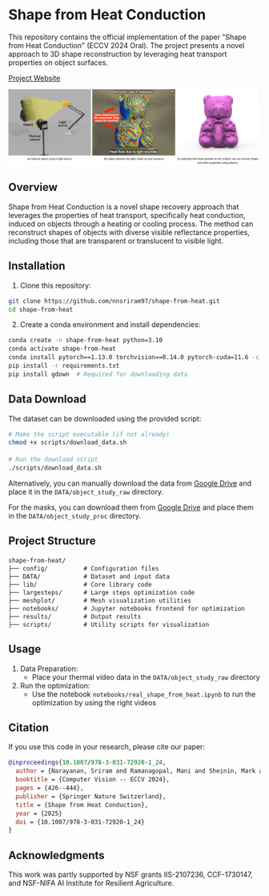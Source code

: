 # Shape from Heat Conduction

This repository contains the official implementation of the paper "Shape from Heat Conduction" (ECCV 2024 Oral). The project presents a novel approach to 3D shape reconstruction by leveraging heat transport properties on object surfaces.

[Project Website](https://www.cs.cmu.edu/~ILIM/shape_from_heat/)

![Shape from Heat Conduction](imgs/sfhc.png)

## Overview

Shape from Heat Conduction is a novel shape recovery approach that leverages the properties of heat transport, specifically heat conduction, induced on objects through a heating or cooling process. The method can reconstruct shapes of objects with diverse visible reflectance properties, including those that are transparent or translucent to visible light.

## Installation

1. Clone this repository:
```bash
git clone https://github.com/nnsriram97/shape-from-heat.git
cd shape-from-heat
```

2. Create a conda environment and install dependencies:
```bash
conda create -n shape-from-heat python=3.10
conda activate shape-from-heat
conda install pytorch==1.13.0 torchvision==0.14.0 pytorch-cuda=11.6 -c pytorch -c nvidia
pip install -r requirements.txt
pip install gdown  # Required for downloading data
```

## Data Download

The dataset can be downloaded using the provided script:

```bash
# Make the script executable (if not already)
chmod +x scripts/download_data.sh

# Run the download script
./scripts/download_data.sh
```

Alternatively, you can manually download the data from [Google Drive](https://drive.google.com/drive/folders/1PBby4Sja-j1e8alLoX8eFvUw0BH-LCcd?usp=sharing) and place it in the `DATA/object_study_raw` directory.

For the masks, you can download them from [Google Drive](https://drive.google.com/drive/folders/1yelMdtds9VTstfxDjqux0K6vlZeAJyFQ?usp=sharing) and place them in the `DATA/object_study_proc` directory.

## Project Structure

```
shape-from-heat/
├── config/          # Configuration files
├── DATA/            # Dataset and input data
├── lib/             # Core library code
├── largesteps/      # Large steps optimization code
├── meshplot/        # Mesh visualization utilities
├── notebooks/       # Jupyter notebooks frontend for optimization
├── results/         # Output results
├── scripts/         # Utility scripts for visualization
```

## Usage

1. Data Preparation:
   - Place your thermal video data in the `DATA/object_study_raw` directory
2. Run the optimization:
    - Use the notebook `notebooks/real_shape_from_heat.ipynb` to run the optimization by using the right videos

## Citation

If you use this code in your research, please cite our paper:

```bibtex
@inproceedings{10.1007/978-3-031-72920-1_24,
  author = {Narayanan, Sriram and Ramanagopal, Mani and Sheinin, Mark and Sankaranarayanan, Aswin C. and Narasimhan, Srinivasa G.},
  booktitle = {Computer Vision -- ECCV 2024},
  pages = {426--444},
  publisher = {Springer Nature Switzerland},
  title = {Shape from Heat Conduction},
  year = {2025}
  doi = {10.1007/978-3-031-72920-1_24}
}
```

## Acknowledgments

This work was partly supported by NSF grants IIS-2107236, CCF-1730147, and NSF-NIFA AI Institute for Resilient Agriculture. 